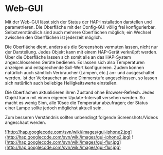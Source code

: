 # Web-GUI #

Mit der Web-GUI lässt sich der Status der HAP-Installation darstellen und parametrieren. Die Oberfläche mit der Config-GUI völlig frei konfigurierbar. Selbstverständlich sind auch mehrere Oberflächen möglich; ein Wechsel zwischen den Oberflächen ist jederzeit möglich.

Die Oberfläche dient, anders als die Screenshots vermuten lassen, nicht nur der Darstellung. Jedes Objekt kann mit einem HAP-Gerät verknüpft werden. Über die Oberfläche lassen sich somit alle an das HAP-System angeschlossenen Geräte bedienen. Es lassen sich also Temperaturen anzeigen und entsprechende Soll-Wert konfigurieren. Zudem können natürlich auch sämtlich Verbraucher (Lampen, etc.) an- und ausgeschaltet werden. Ist der Verbraucher an eine Dimmerstufe angeschlossen, so lassen sich natürlich auch beliebige Helligkeitswerte einstellen.

Die Oberflächen aktualisieren ihren Zustand ohne Browser-Refresh. Jedes Objekt kann mit einem eigenen Update-Intervall versehen werden.
So macht es wenig Sinn, alle 10sec die Temperatur abzufragen; der Status einer Lampe sollte jedoch möglichst aktuell sein.

Zum besseren Verständnis sollten unbendingt folgende Screenshots/Videos angeschaut werden.

![http://hap.googlecode.com/svn/wiki/images/gui-iphone2.jpg](http://hap.googlecode.com/svn/wiki/images/gui-iphone2.jpg)
![http://hap.googlecode.com/svn/wiki/images/gui-flur.jpg](http://hap.googlecode.com/svn/wiki/images/gui-flur.jpg)